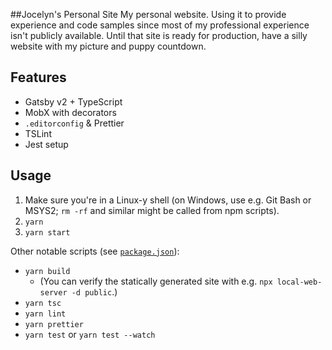 ##Jocelyn's Personal Site
My personal website.  Using it to provide experience and code samples since most of my professional experience isn't publicly available.  Until that site is ready for production, have a silly website with my picture and puppy countdown.

## Features

- Gatsby v2 + TypeScript
- MobX with decorators
- `.editorconfig` & Prettier
- TSLint
- Jest setup

## Usage

1. Make sure you're in a Linux-y shell (on Windows, use e.g. Git Bash or MSYS2; `rm -rf` and similar might be called from npm scripts).
2. `yarn`
3. `yarn start`

Other notable scripts (see [`package.json`](package.json)):

- `yarn build`
    - (You can verify the statically generated site with e.g. `npx local-web-server -d public`.)
- `yarn tsc`
- `yarn lint`
- `yarn prettier`
- `yarn test` or `yarn test --watch`

